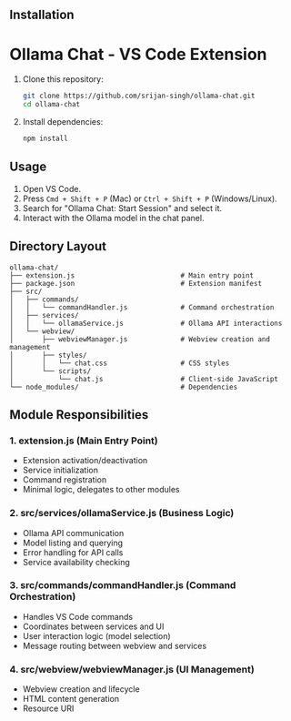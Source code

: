 ## Installation

# Ollama Chat - VS Code Extension

1. Clone this repository:
   ```sh
   git clone https://github.com/srijan-singh/ollama-chat.git
   cd ollama-chat
   ```
2. Install dependencies:
   ```sh
   npm install
   ```

## Usage

1. Open VS Code.
2. Press `Cmd + Shift + P` (Mac) or `Ctrl + Shift + P` (Windows/Linux).
3. Search for "Ollama Chat: Start Session" and select it.
4. Interact with the Ollama model in the chat panel.

## Directory Layout

```
ollama-chat/
├── extension.js                          # Main entry point
├── package.json                          # Extension manifest
├── src/
│   ├── commands/
│   │   └── commandHandler.js             # Command orchestration
│   ├── services/
│   │   └── ollamaService.js              # Ollama API interactions
│   └── webview/
│       ├── webviewManager.js             # Webview creation and management
│       ├── styles/
│       │   └── chat.css                  # CSS styles
│       └── scripts/
│           └── chat.js                   # Client-side JavaScript
└── node_modules/                         # Dependencies
```

## Module Responsibilities

### 1. **extension.js** (Main Entry Point)
- Extension activation/deactivation
- Service initialization
- Command registration
- Minimal logic, delegates to other modules

### 2. **src/services/ollamaService.js** (Business Logic)
- Ollama API communication
- Model listing and querying
- Error handling for API calls
- Service availability checking

### 3. **src/commands/commandHandler.js** (Command Orchestration)
- Handles VS Code commands
- Coordinates between services and UI
- User interaction logic (model selection)
- Message routing between webview and services

### 4. **src/webview/webviewManager.js** (UI Management)
- Webview creation and lifecycle
- HTML content generation
- Resource URI